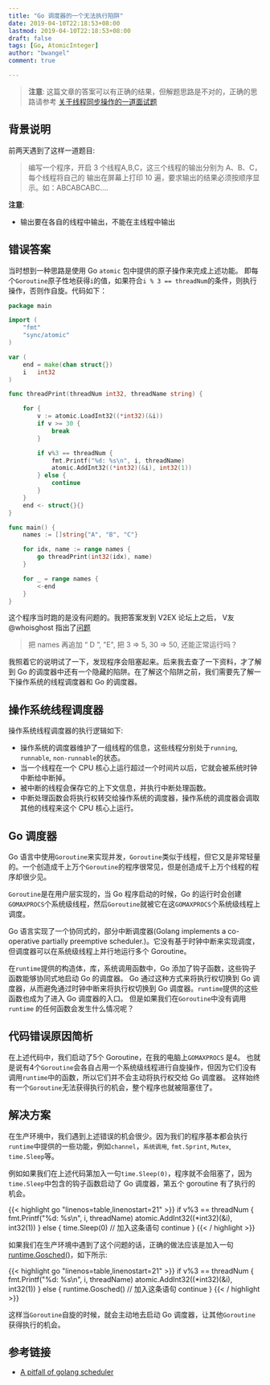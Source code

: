 ```yaml
---
title: "Go 调度器的一个无法执行陷阱"
date: 2019-04-10T22:18:53+08:00
lastmod: 2019-04-10T22:18:53+08:00
draft: false
tags: [Go, AtomicInteger]
author: "bwangel"
comment: true

---
```


> __注意__: 这篇文章的答案可以有正确的结果，但解题思路是不对的，正确的思路请参考 [关于线程同步操作的一道面试题](/2019/04/13/go-sync-channel/)

<!--more-->

## 背景说明

前两天遇到了这样一道题目:

> 编写一个程序，开启 3 个线程A,B,C，这三个线程的输出分别为 A、B、C，每个线程将自己的 输出在屏幕上打印 10 遍，要求输出的结果必须按顺序显示。如：ABCABCABC....

__注意__: 

+ 输出要在各自的线程中输出，不能在主线程中输出

## 错误答案

当时想到一种思路是使用 Go `atomic` 包中提供的原子操作来完成上述功能。
即每个`Goroutine`原子性地获得`i`的值，如果符合`i % 3 == threadNum`的条件，则执行操作，否则作自旋。代码如下：

```go
package main

import (
	"fmt"
	"sync/atomic"
)

var (
	end = make(chan struct{})
	i   int32
)

func threadPrint(threadNum int32, threadName string) {

	for {
		v := atomic.LoadInt32((*int32)(&i))
		if v >= 30 {
			break
		}

		if v%3 == threadNum {
			fmt.Printf("%d: %s\n", i, threadName)
			atomic.AddInt32((*int32)(&i), int32(1))
		} else {
			continue
		}
	}
	end <- struct{}{}
}

func main() {
	names := []string{"A", "B", "C"}

	for idx, name := range names {
		go threadPrint(int32(idx), name)
	}

	for _ = range names {
		<-end
	}
}
```

这个程序当时跑的是没有问题的。我把答案发到 V2EX 论坛上之后， V友 @whoisghost 指出了[问题](https://www.v2ex.com/t/552620#r_7143228)

> 把 names 再追加 “ D ”, "E", 把 3 => 5, 30 => 50, 还能正常运行吗？

我照着它的说明试了一下，发现程序会阻塞起来。后来我去查了一下资料，才了解到 Go 的调度器中还有一个隐藏的陷阱。在了解这个陷阱之前，我们需要先了解一下操作系统的线程调度器和 Go 的调度器。

## 操作系统线程调度器

操作系统线程调度器的执行逻辑如下:

  + 操作系统的调度器维护了一组线程的信息，这些线程分别处于`running`, `runnable`, `non-runnable`的状态。
  + 当一个线程在一个 CPU 核心上运行超过一个时间片以后，它就会被系统时钟中断给中断掉。
  + 被中断的线程会保存它的上下文信息，并执行中断处理函数。
  + 中断处理函数会将执行权转交给操作系统的调度器，操作系统的调度器会调取其他的线程来这个 CPU 核心上运行。

## Go 调度器

Go 语言中使用`Goroutine`来实现并发，`Goroutine`类似于线程，但它又是非常轻量的。一个创造成千上万个`Goroutine`的程序很常见，但是创造成千上万个线程的程序却很少见。

`Goroutine`是在用户层实现的，当 Go 程序启动的时候，Go 的运行时会创建`GOMAXPROCS`个系统级线程，然后`Goroutine`就被它在这`GOMAXPROCS`个系统级线程上调度。

Go 语言实现了一个协同式的，部分中断调度器(Golang implements a co-operative partially preemptive scheduler.)。它没有基于时钟中断来实现调度，但调度器可以在系统级线程上并行地运行多个 Goroutine。

在`runtime`提供的构造体，库，系统调用函数中，Go 添加了钩子函数，这些钩子函数能够协同式地启动 Go 的调度器。
Go 通过这种方式来将执行权切换到 Go 调度器，从而避免通过时钟中断来将执行权切换到 Go 调度器。`runtime`提供的这些函数也成为了进入 Go 调度器的入口。
但是如果我们在`Goroutine`中没有调用 `runtime` 的任何函数会发生什么情况呢？

## 代码错误原因简析

在上述代码中，我们启动了5个 Goroutine，在我的电脑上`GOMAXPROCS` 是4。
也就是说有4个`Goroutine`会各自占用一个系统级线程进行自旋操作，但因为它们没有调用`runtime`中的函数，所以它们并不会主动将执行权交给 Go 调度器。
这样始终有一个`Goroutine`无法获得执行的机会，整个程序也就被阻塞住了。

## 解决方案

在生产环境中，我们遇到上述错误的机会很少。因为我们的程序基本都会执行`runtime`中提供的一些功能，例如`channel`，`系统调用`, `fmt.Sprint`, `Mutex`, `time.Sleep`等。

例如如果我们在上述代码第加入一句`time.Sleep(0)`，程序就不会阻塞了，因为`time.Sleep`中包含的钩子函数启动了 Go 调度器，第五个 goroutine 有了执行的机会。

{{< highlight go "linenos=table,linenostart=21" >}}
		if v%3 == threadNum {
			fmt.Printf("%d: %s\n", i, threadName)
			atomic.AddInt32((*int32)(&i), int32(1))
		} else {
			time.Sleep(0) // 加入这条语句
			continue
		}
{{< / highlight >}}

如果我们在生产环境中遇到了这个问题的话，正确的做法应该是加入一句 [runtime.Gosched()](https://golang.org/pkg/runtime/#Gosched)，如下所示:

{{< highlight go "linenos=table,linenostart=21" >}}
		if v%3 == threadNum {
			fmt.Printf("%d: %s\n", i, threadName)
			atomic.AddInt32((*int32)(&i), int32(1))
		} else {
			runtime.Gosched() // 加入这条语句
			continue
		}
{{< / highlight >}}

这样当`Goroutine`自旋的时候，就会主动地去启动 Go 调度器，让其他`Goroutine`获得执行的机会。

## 参考链接

+ [A pitfall of golang scheduler](http://www.sarathlakshman.com/2016/06/15/pitfall-of-golang-scheduler)

